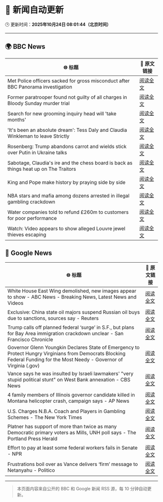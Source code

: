 # 🧠 新闻自动更新

🕒 更新时间：**2025年10月24日 08:01:44（北京时间）**

---

## 🌍 BBC News

| 🌐 标题 | 🔗 原文链接 |
|--------|-------------|
| Met Police officers sacked for gross misconduct after BBC Panorama investigation | [阅读全文](https://www.bbc.com/news/articles/cy0kynx59v0o?at_medium=RSS&at_campaign=rss) |
| Former paratrooper found not guilty of all charges in Bloody Sunday murder trial | [阅读全文](https://www.bbc.com/news/articles/c993nlken18o?at_medium=RSS&at_campaign=rss) |
| Search for new grooming inquiry head will 'take months' | [阅读全文](https://www.bbc.com/news/articles/cvgwnqeq5z0o?at_medium=RSS&at_campaign=rss) |
| 'It's been an absolute dream': Tess Daly and Claudia Winkleman to leave Strictly | [阅读全文](https://www.bbc.com/news/articles/cz0x1lr7j92o?at_medium=RSS&at_campaign=rss) |
| Rosenberg: Trump abandons carrot and wields stick over Putin in Ukraine talks | [阅读全文](https://www.bbc.com/news/articles/cnve5532v7yo?at_medium=RSS&at_campaign=rss) |
| Sabotage, Claudia's ire and the chess board is back as things heat up on The Traitors | [阅读全文](https://www.bbc.com/news/articles/c1m3epre5d9o?at_medium=RSS&at_campaign=rss) |
| King and Pope make history by praying side by side | [阅读全文](https://www.bbc.com/news/articles/cnve5mdze8yo?at_medium=RSS&at_campaign=rss) |
| NBA stars and mafia among dozens arrested in illegal gambling crackdown | [阅读全文](https://www.bbc.com/news/articles/cvgmpp3x5x5o?at_medium=RSS&at_campaign=rss) |
| Water companies told to refund £260m to customers for poor performance | [阅读全文](https://www.bbc.com/news/articles/cdjrymnx1e8o?at_medium=RSS&at_campaign=rss) |
| Watch: Video appears to show alleged Louvre jewel thieves escaping | [阅读全文](https://www.bbc.com/news/videos/c4g39dnyky1o?at_medium=RSS&at_campaign=rss) |

## 📰 Google News

| 🌐 标题 | 🔗 原文链接 |
|--------|-------------|
| White House East Wing demolished, new images appear to show - ABC News - Breaking News, Latest News and Videos | [阅读全文](https://news.google.com/rss/articles/CBMimwFBVV95cUxOQWpBNEV3M3FVZEM4LXJTN2FhTDNldGtfTDZ2aXNXUjBvZVVKdjJMTUliSURhbHZzTkU5WVZzSXIxZG9KcW9DRHBLRF9lUXg1V05HUUVLQWJhQjBCNFdnVk1sM3B1b3hraDJZMHRDMWNtc29SRDcxcElubExGMnoxdG5IV0JtblZCaU9Dc1EyMFMtQWJQLWhMZGVBNNIBoAFBVV95cUxNS24zRUtwRjhlM3c5OFdQdDBIWVpORXpTdlE4eEZORERfT25EWDh1UGZ0QXh6ZC16dW12YTJOVHpIdzljcjVybFdfSHlDV3dVemNJZ1gwcXd3ZFp4QU5jUkRsejVUOFdtZXBJSURXM2xaSXRMNGlPM3RCX0JfanVfbEo5dVpZU29reTJsMlFKclRBYlZMZHlUZEZKeDNhc2dz?oc=5) |
| Exclusive: China state oil majors suspend Russian oil buys due to sanctions, sources say - Reuters | [阅读全文](https://news.google.com/rss/articles/CBMiwwFBVV95cUxOekNaamlpYTg4Y2I0TFBFbWlpV2RvQ3FiRnRuOVRWRUozenRha1IwODZ0eGVXZ2JmZUtsT0RPV191ZVdTZ1BfdzFMd3BtVi1hcEtyT3JndXlVT1llNlVhZ1d6Yk9SOW5OM3k4aHBmTUxSTVNuR1djNDlveURDM0FyWGVTd2x3WXdCdmZQdnBiMmUyN0pkVmg1S0U0WFh2QzIxOXUzOTZHWkw4Z2lKWXVYQjdIVGlvMUpRSmpPRjRyWHNuRXc?oc=5) |
| Trump calls off planned federal ‘surge’ in S.F., but plans for Bay Area immigration crackdown unclear - San Francisco Chronicle | [阅读全文](https://news.google.com/rss/articles/CBMimwFBVV95cUxPT0U4S3dzTnRvV0QtbnJkSEdJLVhaYWEzV0hMb08wUTZZdldLc0g4ZnI0U1hOTjVNMHNLSlV3WmxSZnhjS2EzeGduZk5WRWZjYmhTYzNxOTMtcWVlOC04d1JGQkVCc1lDcUNhN2QxZ3drNjc1UnRZZXVlS1pJei10QktRY05HUldhWGxWakdseFNMMXctSFhqdHd1UQ?oc=5) |
| Governor Glenn Youngkin Declares State of Emergency to Protect Hungry Virginians from Democrats Blocking Federal Funding for the Most Needy - Governor of Virginia (.gov) | [阅读全文](https://news.google.com/rss/articles/CBMilAFBVV95cUxOMTN4eElkS19YVngwdkNiazFxX3FWMC1kQndGNXY2cXFiRGw0eWw3bksxXzIyU3RpTl9jZXJKb1B4UkpCQjdjQURDQmJaMXdhbjJJeHdSVXBZY2t3RzdPNzBxX3didmZDOE5qNjQtX2NLQmh0LWhPTHdxRkJwMzZkUE9YWGo2WU94eEpVcWdsZm9OTjdM?oc=5) |
| Vance says he was insulted by Israeli lawmakers' "very stupid political stunt" on West Bank annexation - CBS News | [阅读全文](https://news.google.com/rss/articles/CBMijgFBVV95cUxOeXhmY3RUSVhFaWdhNWdZUmdibE03OGE0eXVyNEVlMzh4dHgzcmExMjE0OVlDUlJsLTk1dERDcVM2VUFXNkMzZW05aVBtUlhpUnlLRnc1aEhZY0ZnVlp3WjBVRUhXaWFVMkltTEZFeTFTTDhHNVpldEQ0RTFfUTdseHZQWWFHQ2FLN1IxWnB30gGTAUFVX3lxTFBGOUZPRUQ1TFU5cnI5V2Z5d3hpdjBKWFhma3lNSkFMdWctSzZHU1lIZXdUaXZxTnNNQktZUWJ0Y2RUVnZTZko5WlhWb1kxaEM5UlgtSllRWlZMV1VSeEZIOXJmY3ZQYmR1SnZQY2JTakJkTE5JazZiUElvY0gzWHJDUWdJMWVYNUExOEpmR1RuY0dLQQ?oc=5) |
| 4 family members of Illinois governor candidate killed in Montana helicopter crash, campaign says - AP News | [阅读全文](https://news.google.com/rss/articles/CBMingFBVV95cUxNT1ZrR01BNy11Tkp0bmprUGlNUkhRNVA5Z1h4R1NMSlFHNWstZDJmazJvUURJQ3VvQ2dxUG40TUhubHVKS19PWmQ2SHdMSGNkZzZhUlQyNEo4dnpsdVFSNjl6TWdKMVE5dFB6N05WS2lHVzBEV0ppZmlXNk0tc2hBb2NiaHZJam5laHdMTndkMWNJWG5UTFc4aGw3bUFGdw?oc=5) |
| U.S. Charges N.B.A. Coach and Players in Gambling Schemes - The New York Times | [阅读全文](https://news.google.com/rss/articles/CBMigwFBVV95cUxQVlNJY1F2TFN2V0VRVC1MM3JUUk94Yi1kVTFsTXFkS0p2azhDbEJGNU93VEhBNlZUT29yTU84T0RkbkhkS0Fmd1RDZzlMdURsUXk0OWtpdHZtSjIwYWNuZUdYd3dMSmZnTEcxTWgyXzJjVVF4WllqVW9HVFZPcUhlTTFFQQ?oc=5) |
| Platner has support of more than twice as many Democratic primary voters as Mills, UNH poll says - The Portland Press Herald | [阅读全文](https://news.google.com/rss/articles/CBMiwAFBVV95cUxNR1pDbGtxRjN5MVFNNm1xblozR2ZXYVgzVW5wR1pTUDQtSXJRaFNibDJxRk5FcmN3ZlJXeTFWc1RTSzJVTXUxOVRDV1N2UnZaaXpPaFdra0JqZlUyTzBlVmRJZ2JWb2VKRXlvc1R1dlJYT1Ntak9qN0xnMnJrV2JOM25iVXg1SVgyMmV0ZEV3ck1JMHEyUl8yT0I5WmFFOEhXVnFlc0loZFVuQl9LR0luMmh3b05zOHR4Z1ZKOHVHSmo?oc=5) |
| Effort to pay at least some federal workers fails in Senate - NPR | [阅读全文](https://news.google.com/rss/articles/CBMidkFVX3lxTFBOOHhJZkFSZGRyTklQMnl4d0k4MVkzc1JQdThuTTZBeTZ6U3BLMGhlZHZtekFzUzFZVU1NNGtySVBmQ3dNNXRsVERfVUNBdk03blNZY215aEFWb2RQWXpfOXo2SnZrVF9qaUkxY0hydjZRbG03S3c?oc=5) |
| Frustrations boil over as Vance delivers ‘firm’ message to Netanyahu - Politico | [阅读全文](https://news.google.com/rss/articles/CBMitwFBVV95cUxOX1hYOEU5WHBZMHd6VzJJdDl0SzlrWDdEZGxpUmdZRzhBRGdRS3pjWU0zOUt6N1Rmbm1acWM0RWxnLWd1ZW1vQjcyb2xiLWh1X3V2U09ZOEY0VVV1Ylc3OUFCR21qelJCdGtEOHFRcnV0bWVLRlQ5QjdpQkFqbWRZUkp5N1VILXgxQ1FheW1FdGdBTzMwaFZyODVtYnhELXEyeVdERnQ4TmZCRTNJTll6bnlLU0RHbDQ?oc=5) |

---
> 本页面内容来自公开的 BBC 和 Google 新闻 RSS 源，每 10 分钟自动更新。